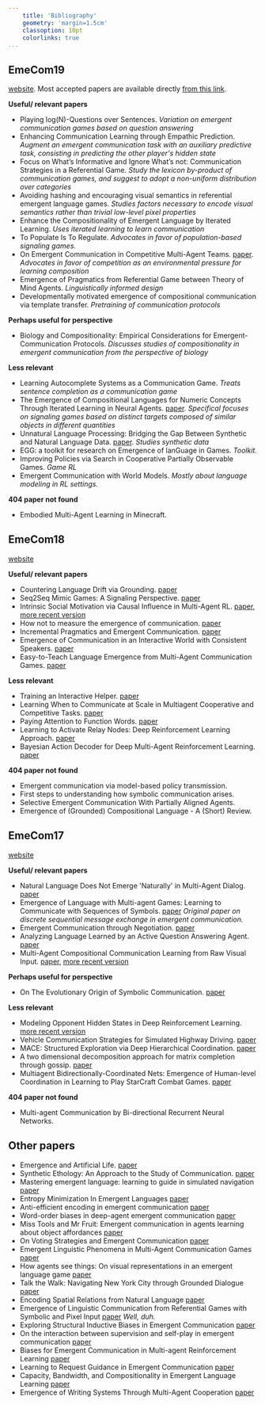```yaml
---
    title: 'Bibliography'
    geometry: 'margin=1.5cm'
    classoption: 10pt
    colorlinks: true
...
```


## EmeCom19

[website](https://sites.google.com/view/emecom2019/home). Most accepted papers are available directly [from this link](https://sites.google.com/view/emecom2019/accepted-papers).

**Useful/ relevant papers**

 - Playing log(N)-Questions over Sentences. *Variation on emergent communication games based on question answering*
 - Enhancing Communication Learning through Empathic Prediction. *Augment an emergent communication task with an auxiliary predictive task, consisting in predicting the other player's hidden state*
 - Focus on What’s Informative and Ignore What’s not: Communication Strategies in a Referential Game. *Study the lexicon by-product of communication games, and suggest to adopt a non-uniform distribution over categories*
 - Avoiding hashing and encouraging visual semantics in referential emergent language games. *Studies factors necessary to encode visual semantics rather than trivial low-level pixel properties*
 - Enhance the Compositionality of Emergent Language by Iterated Learning. *Uses iterated learning to learn communication*
 - To Populate Is To Regulate. *Advocates in favor of population-based signaling games.*
 - On Emergent Communication in Competitive Multi-Agent Teams. [paper](https://www.semanticscholar.org/paper/On-Emergent-Communication-in-Competitive-Teams-Liang-Chen/e1d308595eaa253574cda03e7f5fdcff38abb42e). *Advocates in favor of competition as an environmental pressure for learning composition*
 - Emergence of Pragmatics from Referential Game between Theory of Mind Agents. *Linguistically informed design*
 - Developmentally motivated emergence of compositional communication via template transfer. *Pretraining of communication protocols*


**Perhaps useful for perspective**

 - Biology and Compositionality: Empirical Considerations for Emergent-Communication Protocols. *Discusses studies of compositionality in emergent communication from the perspective of biology*

 **Less relevant**

 - Learning Autocomplete Systems as a Communication Game. *Treats sentence completion as a communication game*
 - The Emergence of Compositional Languages for Numeric Concepts Through Iterated Learning in Neural Agents. [paper](https://arxiv.org/abs/1910.05291). *Specifical focuses on signaling games based on distinct targets composed of similar objects in different quantities*
 - Unnatural Language Processing: Bridging the Gap Between Synthetic and Natural Language Data. [paper](https://alanamarzoev.github.io/pdfs/unnatural_language.pdf). *Studies synthetic data*
 - EGG: a toolkit for research on Emergence of lanGuage in Games. *Toolkit.*
 - Improving Policies via Search in Cooperative Partially Observable Games. *Game RL*
 - Emergent Communication with World Models. *Mostly about language modeling in RL settings.*


**404 paper not found**

 - Embodied Multi-Agent Learning in Minecraft.

## EmeCom18

[website](https://sites.google.com/site/emecom2018/)

**Useful/ relevant papers**

 - Countering Language Drift via Grounding. [paper](https://arxiv.org/abs/1909.04499)
 - Seq2Seq Mimic Games: A Signaling Perspective. [paper](https://arxiv.org/abs/1811.06564)
 - Intrinsic Social Motivation via Causal Influence in Multi-Agent RL. [paper](https://deepmind.com/research/publications/intrinsic-social-motivation-causal-influence-multi-agent-rl), [more recent version](https://arxiv.org/abs/1810.08647v4)
 - How not to measure the emergence of communication. [paper](https://arxiv.org/abs/1903.05168)
 - Incremental Pragmatics and Emergent Communication. [paper](https://www.semanticscholar.org/paper/Incremental-Pragmatics-and-Emergent-Communication-Tomlin-Pavlick/6f899e069ed79860ccb3baaa5f9bae825441258a)
 - Emergence of Communication in an Interactive World with Consistent Speakers. [paper](https://arxiv.org/abs/1809.00549)
 - Easy-to-Teach Language Emergence from Multi-Agent Communication Games. [paper](https://arxiv.org/abs/1906.02403)

**Less relevant**

 - Training an Interactive Helper. [paper](https://arxiv.org/abs/1906.10165)
 - Learning When to Communicate at Scale in Multiagent Cooperative and Competitive Tasks. [paper](https://openreview.net/forum?id=rye7knCqK7)
 - Paying Attention to Function Words. [paper](https://arxiv.org/abs/1909.11060)
 - Learning to Activate Relay Nodes: Deep Reinforcement Learning Approach. [paper](https://arxiv.org/abs/1811.09759)
 - Bayesian Action Decoder for Deep Multi-Agent Reinforcement Learning. [paper](https://arxiv.org/abs/1811.01458)

**404 paper not found**

 - Emergent communication via model-based policy transmission.
 - First steps to understanding how symbolic communication arises.
 - Selective Emergent Communication With Partially Aligned Agents.
 - Emergence of (Grounded) Compositional Language - A (Short) Review.

## EmeCom17

[website](https://sites.google.com/site/emecom2017/)

**Useful/ relevant papers**

 - Natural Language Does Not Emerge 'Naturally' in Multi-Agent Dialog. [paper](https://arxiv.org/abs/1706.08502)
 - Emergence of Language with Multi-agent Games: Learning to Communicate with Sequences of Symbols. [paper](https://arxiv.org/abs/1705.11192) *Original paper on discrete sequential message exchange in emergent communication.*
 - Emergent Communication through Negotiation. [paper](https://arxiv.org/abs/1804.03980)
 - Analyzing Language Learned by an Active Question Answering Agent. [paper](https://arxiv.org/abs/1801.07537)
 - Multi-Agent Compositional Communication Learning from Raw Visual Input. [paper](https://www.semanticscholar.org/paper/Multi-Agent-Compositional-Communication-Learning-Choi-Lazaridou/08bbcf6f753a4889f57cede3b0bdedb56024cc03), [more recent version](https://openreview.net/forum?id=rknt2Be0-)

**Perhaps useful for perspective**

 - On The Evolutionary Origin of Symbolic Communication. [paper](https://www.nature.com/articles/srep34615)

**Less relevant**

 - Modeling Opponent Hidden States in Deep Reinforcement Learning. [more recent version](https://arxiv.org/abs/1802.09640)
 - Vehicle Communication Strategies for Simulated Highway Driving. [paper](https://www.semanticscholar.org/paper/Vehicle-Communication-Strategies-for-Simulated-Resnick-Kulikov/05a1c483e68d8af0a4133b902e5c8f62a656e65e)
 - MACE: Structured Exploration via Deep Hierarchical Coordination. [paper](https://openreview.net/forum?id=HyunpgbR-)
 - A two dimensional decomposition approach for matrix completion through gossip. [paper](https://arxiv.org/abs/1711.07684)
 - Multiagent Bidirectionally-Coordinated Nets: Emergence of Human-level Coordination in Learning to Play StarCraft Combat Games. [paper](https://arxiv.org/abs/1703.10069)

**404 paper not found**

 - Multi-agent Communication by Bi-directional Recurrent Neural Networks.

## Other papers

 - Emergence and Artificial Life. [paper](https://www.researchgate.net/publication/4048749_Emergence_and_artificial_life)
 - Synthetic Ethology: An Approach to the Study of Communication.  [paper](http://citeseerx.ist.psu.edu/viewdoc/summary?doi=10.1.1.33.6635)
 - Mastering emergent language: learning to guide in simulated navigation [paper](https://arxiv.org/abs/1908.05135)
 - Entropy Minimization In Emergent Languages [paper](https://arxiv.org/abs/1905.13687)
 - Anti-efficient encoding in emergent communication [paper](https://arxiv.org/abs/1905.12561)
 - Word-order biases in deep-agent emergent communication [paper](https://arxiv.org/abs/1905.12330)
 - Miss Tools and Mr Fruit: Emergent communication in agents learning about object affordances [paper](https://arxiv.org/abs/1905.11871)
 - On Voting Strategies and Emergent Communication [paper](https://arxiv.org/abs/1902.06897)
 - Emergent Linguistic Phenomena in Multi-Agent Communication Games [paper](https://arxiv.org/abs/1901.08706)
 - How agents see things: On visual representations in an emergent language game [paper](https://arxiv.org/abs/1808.10696)
 - Talk the Walk: Navigating New York City through Grounded Dialogue [paper](https://arxiv.org/abs/1807.03367)
 - Encoding Spatial Relations from Natural Language [paper](https://arxiv.org/abs/1807.01670)
 - Emergence of Linguistic Communication from Referential Games with Symbolic and Pixel Input [paper](https://arxiv.org/abs/1804.03984) *Well, duh.*
 - Exploring Structural Inductive Biases in Emergent Communication [paper](https://arxiv.org/abs/2002.01335)
 - On the interaction between supervision and self-play in emergent communication [paper](https://arxiv.org/abs/2002.01093)
 - Biases for Emergent Communication in Multi-agent Reinforcement Learning [paper](https://arxiv.org/abs/1912.05676)
 - Learning to Request Guidance in Emergent Communication [paper](https://arxiv.org/abs/1912.05525)
 - Capacity, Bandwidth, and Compositionality in Emergent Language Learning [paper](https://arxiv.org/abs/1910.11424)
 - Emergence of Writing Systems Through Multi-Agent Cooperation [paper](https://arxiv.org/abs/1910.00741)
